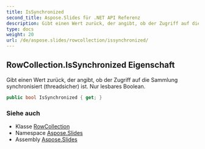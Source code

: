 ```yaml
---
title: IsSynchronized
second_title: Aspose.Slides für .NET API Referenz
description: Gibt einen Wert zurück, der angibt, ob der Zugriff auf die Sammlung synchronisiert threadsicher ist. Nur lesbares Boolean.
type: docs
weight: 20
url: /de/aspose.slides/rowcollection/issynchronized/
---
```


## RowCollection.IsSynchronized Eigenschaft

Gibt einen Wert zurück, der angibt, ob der Zugriff auf die Sammlung synchronisiert (threadsicher) ist. Nur lesbares Boolean.

```csharp
public bool IsSynchronized { get; }
```

### Siehe auch

* Klasse [RowCollection](../../rowcollection)
* Namespace [Aspose.Slides](../../rowcollection)
* Assembly [Aspose.Slides](../../../)

<!-- DO NOT EDIT: generiert von xmldocmd für Aspose.Slides.dll -->